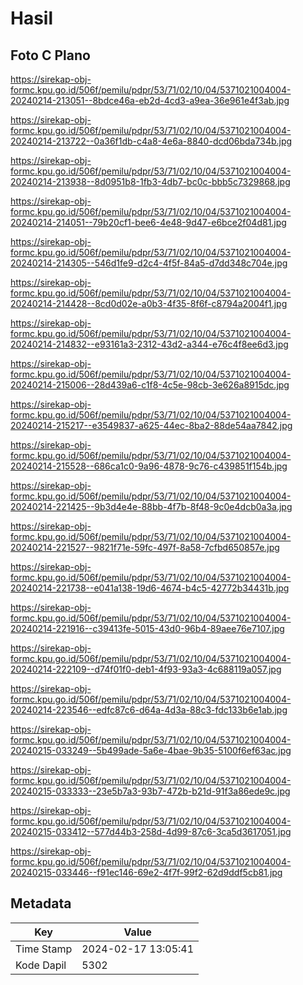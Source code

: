 # Hasil

## Foto C Plano

https://sirekap-obj-formc.kpu.go.id/506f/pemilu/pdpr/53/71/02/10/04/5371021004004-20240214-213051--8bdce46a-eb2d-4cd3-a9ea-36e961e4f3ab.jpg

https://sirekap-obj-formc.kpu.go.id/506f/pemilu/pdpr/53/71/02/10/04/5371021004004-20240214-213722--0a36f1db-c4a8-4e6a-8840-dcd06bda734b.jpg

https://sirekap-obj-formc.kpu.go.id/506f/pemilu/pdpr/53/71/02/10/04/5371021004004-20240214-213938--8d0951b8-1fb3-4db7-bc0c-bbb5c7329868.jpg

https://sirekap-obj-formc.kpu.go.id/506f/pemilu/pdpr/53/71/02/10/04/5371021004004-20240214-214051--79b20cf1-bee6-4e48-9d47-e6bce2f04d81.jpg

https://sirekap-obj-formc.kpu.go.id/506f/pemilu/pdpr/53/71/02/10/04/5371021004004-20240214-214305--546d1fe9-d2c4-4f5f-84a5-d7dd348c704e.jpg

https://sirekap-obj-formc.kpu.go.id/506f/pemilu/pdpr/53/71/02/10/04/5371021004004-20240214-214428--8cd0d02e-a0b3-4f35-8f6f-c8794a2004f1.jpg

https://sirekap-obj-formc.kpu.go.id/506f/pemilu/pdpr/53/71/02/10/04/5371021004004-20240214-214832--e93161a3-2312-43d2-a344-e76c4f8ee6d3.jpg

https://sirekap-obj-formc.kpu.go.id/506f/pemilu/pdpr/53/71/02/10/04/5371021004004-20240214-215006--28d439a6-c1f8-4c5e-98cb-3e626a8915dc.jpg

https://sirekap-obj-formc.kpu.go.id/506f/pemilu/pdpr/53/71/02/10/04/5371021004004-20240214-215217--e3549837-a625-44ec-8ba2-88de54aa7842.jpg

https://sirekap-obj-formc.kpu.go.id/506f/pemilu/pdpr/53/71/02/10/04/5371021004004-20240214-215528--686ca1c0-9a96-4878-9c76-c439851f154b.jpg

https://sirekap-obj-formc.kpu.go.id/506f/pemilu/pdpr/53/71/02/10/04/5371021004004-20240214-221425--9b3d4e4e-88bb-4f7b-8f48-9c0e4dcb0a3a.jpg

https://sirekap-obj-formc.kpu.go.id/506f/pemilu/pdpr/53/71/02/10/04/5371021004004-20240214-221527--9821f71e-59fc-497f-8a58-7cfbd650857e.jpg

https://sirekap-obj-formc.kpu.go.id/506f/pemilu/pdpr/53/71/02/10/04/5371021004004-20240214-221738--e041a138-19d6-4674-b4c5-42772b34431b.jpg

https://sirekap-obj-formc.kpu.go.id/506f/pemilu/pdpr/53/71/02/10/04/5371021004004-20240214-221916--c39413fe-5015-43d0-96b4-89aee76e7107.jpg

https://sirekap-obj-formc.kpu.go.id/506f/pemilu/pdpr/53/71/02/10/04/5371021004004-20240214-222109--d74f01f0-deb1-4f93-93a3-4c688119a057.jpg

https://sirekap-obj-formc.kpu.go.id/506f/pemilu/pdpr/53/71/02/10/04/5371021004004-20240214-223546--edfc87c6-d64a-4d3a-88c3-fdc133b6e1ab.jpg

https://sirekap-obj-formc.kpu.go.id/506f/pemilu/pdpr/53/71/02/10/04/5371021004004-20240215-033249--5b499ade-5a6e-4bae-9b35-5100f6ef63ac.jpg

https://sirekap-obj-formc.kpu.go.id/506f/pemilu/pdpr/53/71/02/10/04/5371021004004-20240215-033333--23e5b7a3-93b7-472b-b21d-91f3a86ede9c.jpg

https://sirekap-obj-formc.kpu.go.id/506f/pemilu/pdpr/53/71/02/10/04/5371021004004-20240215-033412--577d44b3-258d-4d99-87c6-3ca5d3617051.jpg

https://sirekap-obj-formc.kpu.go.id/506f/pemilu/pdpr/53/71/02/10/04/5371021004004-20240215-033446--f91ec146-69e2-4f7f-99f2-62d9ddf5cb81.jpg


## Metadata

| Key        | Value               |
| ---------- | ------------------- |
| Time Stamp | 2024-02-17 13:05:41 |
| Kode Dapil | 5302                |



